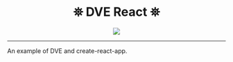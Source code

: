 <h1 align="center">
 ⛯ DVE React ⛯
</h1>

<p align="center">
<img src="https://divine-star-software.github.io/DigitalAssets/images/logo-small.png">
</p>

---

An example of DVE and create-react-app.

